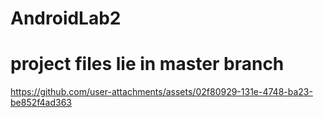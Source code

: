 # AndroidLab2
# project files lie in master branch

https://github.com/user-attachments/assets/02f80929-131e-4748-ba23-be852f4ad363

